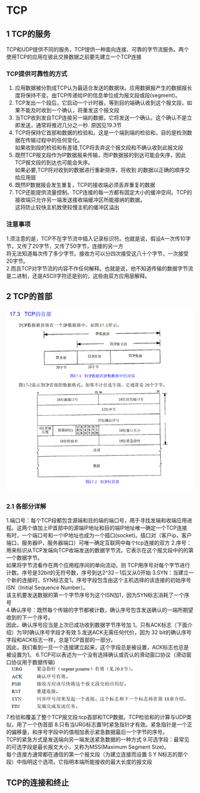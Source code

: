 # TCP
## 1 TCP的服务
TCP和UDP提供不同的服务，TCP提供一种面向连接、可靠的字节流服务。两个使用TCP的应用在彼此交换数据之前要先建立一个TCP连接
### TCP提供可靠性的方式
1. 应用数据被分割成TCP认为最适合发送的数据块。应用数据报产生的数据报长度将保持不变。由TCP传递给IP的信息单位成为报文段或段(segment)。  
2. TCP发出一个段后，它启动一个计时器，等到目的端确认收到这个报文段，如果不能及时收到一个确认，将重发这个报文段  
3. 当TCP收到发自TCP连接另一端的数据，它将发送一个确认。这个确认不是立即发送，通常将推迟几分之一秒. 原因见19.3节  
4. TCP将保持它首部和数据的检验和。这是一个端到端的检验和，目的是检测数据在传输过程中的任何变化。  
   如果收到段的检验和有差错,TCP将丢弃这个报文段和不确认收到此报文段  
5. 既然TCP报文段作为IP数据报来传输，而IP数据报的到达可能会失序，因此TCP报文段的到达也可能会失序。  
    如果必要,TCP将对收到的数据进行重新排序，将收到   的数据以正确的顺序交给应用层  
6. 既然IP数据报会发生重复，TCP的接收端必须丢弃重复的数据  
7. TCP还能提供流量控制。TCP连接的每一方都有固定大小的缓冲空间。TCP的接收端只允许另一端发送接收端缓冲区所能接纳的数据。  
   这将防止较快主机致使较慢主机的缓冲区溢出  

### 注意事项 
1.须注意的是，TCP不在字节流中插入记录标识符。也就是说，假设A一次传10字节，又传了20字节，又传了50字节，连接的另一方  
将无法知道每次传了多少字节。接收方可以分四次接受这八十个字节，一次接受20字节。  
2.而且TCP对字节流的内容不作任何解释。也就是说，他不知道传输的数据字节流是二进制，还是ASCII字符还是别的，这些由双方应用层解释。

## 2 TCP的首部
![IP和TCP首部](https://github.com/wduac/-/blob/master/%E8%AE%A1%E7%AE%97%E6%9C%BA%E7%BD%91%E7%BB%9C/images/cefc7d516c81f3d46634f1670ac1edc.png)
### 2.1 各部分详解
1.端口号：每个TCP段都包含源端和目的端的端口号，用于寻找发端和收端应用进程。这两个值加上IP首部中的源端IP地址和目的端IP地址唯一确定一个TCP连接  
        有时，一个端口号和一个IP地址也成为一个插口(socket)。插口对（客户ip，客户端口，服务器IP，服务器端口）可唯一确定互联网中每个tcp连接的双方 
2.序号：用来标识从TCP发端向TCP收端发送的数据字节流，它表示在这个报文段中的的第一个数据字节。  
       如果将字节流看作在两个应用程序间的单向流动，则 TCP用序号对每个字节进行计数。序号是32bit的无符号数，序号到达2^32－1后又从0开始
3.SYN：当建立一个新的连接时，SYN标志变1。序号字段包含由这个主机选择的该连接的初始序号ISN（Initial Sequence Number）。  
       该主机要发送数据的第一个字节序号为这个ISN加1，因为SYN标志消耗了一个序号  
4.确认序号：既然每个传输的字节都被计数，确认序号包含发送确认的一端所期望收到的下一个序号。  
           因此，确认序号应当是上次已成功收到数据字节序号加 1。只有ACK标志（下面介绍）为1时确认序号字段才有效
5.发送ACK无需任何代价，因为 32 bit的确认序号字段和ACK标志一样，总是TCP首部的一部分。  
   因此，我们看到一旦一个连接建立起来，这个字段总是被设置，ACK标志也总是被设置为1。
6.TCP可以表述为一个没有选择确认或否认的滑动窗口协议（滑动窗口协议用于数据传输)
![6个特殊符](https://github.com/wduac/-/blob/master/%E8%AE%A1%E7%AE%97%E6%9C%BA%E7%BD%91%E7%BB%9C/images/8b2d195b6eb3014bdb42db85fbac986.png)
7.检验和覆盖了整个TCP报文段:tcp首部和TCP数据。TCP检验和的计算与UDP类似，用了一个伪首部
8.只有当URG标志置1时紧急指针才有效。紧急指针是一个正的偏移量，和序号字段中的值相加表示紧急数据最后一个字节的序号。  
  TCP的紧急方式是发送端向另一端发送紧急数据的一种方式
9.可选字段：最常见的可选字段是最长报文大小，又称为MSS(Maximum Segment Size)。  
           每个连接方通常都在通信的第一个报文段（为建立连接而设置 S Y N标志的那个段）中指明这个选项。它指明本端所能接收的最大长度的报文段

## TCP的连接和终止
